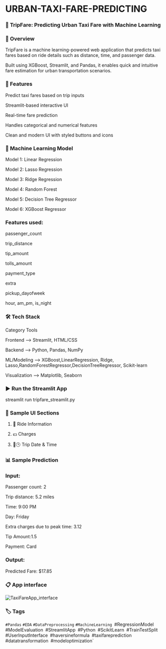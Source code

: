 # URBAN-TAXI-FARE-PREDICTING



### 🚗 TripFare: Predicting Urban Taxi Fare with Machine Learning


### 📘 Overview

TripFare is a machine learning-powered web application that predicts taxi fares based on ride details such as distance, time, and passenger data.

Built using XGBoost, Streamlit, and Pandas, it enables quick and intuitive fare estimation for urban transportation scenarios.


### 🚀 Features

Predict taxi fares based on trip inputs

Streamlit-based interactive UI

Real-time fare prediction

Handles categorical and numerical features

Clean and modern UI with styled buttons and icons


### 🧠 Machine Learning Model

Model 1: Linear Regression

Model 2: Lasso Regression

Model 3: Ridge Regression

Model 4: Random Forest

Model 5: Decision Tree Regressor	

Model 6: XGBoost Regressor




### Features used:

passenger_count

trip_distance

tip_amount

tolls_amount

payment_type

extra

pickup_dayofweek

hour, am_pm, is_night


### 🛠️ Tech Stack

Category Tools

Frontend -->	Streamlit, HTML/CSS

Backend	--> Python, Pandas, NumPy

ML/Modeling -->	XGBoost,LinearRegression, Ridge, Lasso,RandomForestRegressor,DecisionTreeRegressor, Scikit-learn

Visualization	--> Matplotlib, Seaborn



### ▶️ Run the Streamlit App

streamlit run tripfare_streamlit.py

### 🧪 Sample UI Sections


1. 🚖 Ride Information

2. 💵 Charges

3. 📅🕒 Trip Date & Time



### 📊 Sample Prediction


### Input:

Passenger count: 2

Trip distance: 5.2 miles

Time: 9:00 PM

Day: Friday

Extra charges due to peak time: 3.12

Tip Amount:1.5

Payment: Card


### Output:

Predicted Fare: $17.85





### 📋 App interface
![TaxiFareApp_interface](https://github.com/user-attachments/assets/44bbb524-d5bc-4636-8424-c15044b1aaeb)


### 🏷️ Tags

`#Pandas` `#EDA`  `#DataPreprocessing` `#MachineLearning `#RegressionModel` `#ModelEvaluation` `#StreamlitApp` `#Python` `#ScikitLearn` `#TrainTestSplit` `#UserInputInterface` `#haversineformula` `#taxifareprediction` `#datatransformation` `#modeloptimization`

